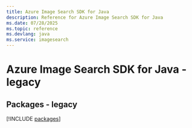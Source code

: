 ```yaml
---
title: Azure Image Search SDK for Java
description: Reference for Azure Image Search SDK for Java
ms.date: 07/28/2025
ms.topic: reference
ms.devlang: java
ms.service: imagesearch
---
```

# Azure Image Search SDK for Java - legacy
## Packages - legacy
[!INCLUDE [packages](image-search-index.md)]